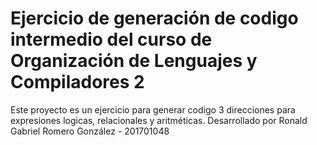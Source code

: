 # Ejercicio de generación de codigo intermedio del curso de Organización de Lenguajes y Compiladores 2
 Este proyecto es un ejercicio para generar codigo 3 direcciones para expresiones logicas, relacionales y aritméticas. Desarrollado por Ronald Gabriel Romero González - 201701048

